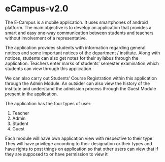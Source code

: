 # eCampus-v2.0
The E-Campus is a mobile application. It uses smartphones of android 
platform. The main objective is to develop an application that provides a smart and 
easy one-way communication between students and teachers without involvement of 
a representative.<br>

The application provides students with information regarding general notices 
and some important notices of the department / institute. Along with notices, 
students can also get notes for their syllabus through the application. Teachers enter 
marks of students’ semester examination which students can view through this 
application.<br>

We can also carry out Students’ Course Registration within this application 
through the Admin Module. An outsider can also view the history of the institute and 
understand the admission process through the Guest Module present in the 
application.<br>

The application has the four types of user:
1. Teacher 
2. Admin
3. Student
4. Guest

Each module will have own application view with respective to their type. They will 
have privilege according to their designation or their types and have rights to post 
things on application so that other users can view that if they are supposed to or 
have permission to view it
